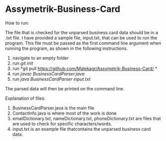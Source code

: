 # Assymetrik-Business-Card

How to run:

The file that is checked for the unparsed business card data should be in a .txt file. I have provided a sample file, input.txt, that can be used to run the program. This file must be passed as the first command line argument when running the program, as shown in the following instructions.

1. navigate to an empty folder
2. run *git init*
3. run *git pull https://github.com/Malekagr/Assymetrik-Business-Card/ *
4. run *javac BusinessCardParser.java*
5. run *java BusinessCardParser input.txt*

The parsed data will then be printed on the command line.

Explanation of files:
1. BusinessCardParser.java is the main file
2. ContactInfo.java is where most of the work is done
3. emailDictionary.txt, nameDictionary.txt, phoneDictionary.txt are files that are used to check for specific characters/words.
4. input.txt is an example file thatcontains the unparsed business card data. 
